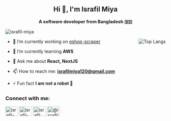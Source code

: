 <h2 align="center">Hi 👋, I'm Israfil Miya</h1>
<p align="center"><b>A software developer from Bangladesh 🇧🇩</b></p>


<p align="left"> <img src="https://komarev.com/ghpvc/?username=israfil-miya&label=Profile%20views&color=0e75b6&style=flat" alt="israfil-miya" /> </p>
<img align="right" src="https://github-readme-stats.vercel.app/api/top-langs/?username=israfil-miya&layout=compact" alt="Top Langs"/>

- 🔭 I’m currently working on [eshop-scraper](https://github.com/israfil-miya/eshop-scraper)

- 🌱 I’m currently learning **AWS**

- 💬 Ask me about **React, NextJS**

- 📫 How to reach me: **israfilmiya120@gmail.com**

- ⚡ Fun fact **I am not a robot 🤖**

<h3 align="left">Connect with me:</h3>
<p align="left">
  <a href="https://linkedin.com/in/israfil-miya" target="_blank"><img align="center" src="https://raw.githubusercontent.com/rahuldkjain/github-profile-readme-generator/master/src/images/icons/Social/linked-in-alt.svg" alt="israfil-miya" height="30" width="40" /></a>
  <a href="https://www.leetcode.com/israfil-miya" target="_blank"><img align="center" src="https://raw.githubusercontent.com/rahuldkjain/github-profile-readme-generator/master/src/images/icons/Social/leet-code.svg" alt="israfil-miya" height="30" width="40" /></a>
  <a href="https://www.facebook.com/israfil.miya.0" target="_blank"><img align="center" src="https://raw.githubusercontent.com/rahuldkjain/github-profile-readme-generator/master/src/images/icons/Social/facebook.svg" alt="israfil.miya.0" height="30" width="40" /></a>
  <a href="https://medium.com/@israfil-miya" target="_blank"><img align="center" src="https://raw.githubusercontent.com/rahuldkjain/github-profile-readme-generator/master/src/images/icons/Social/medium.svg" alt="@israfil-miya" height="30" width="40" /></a>
</p>

